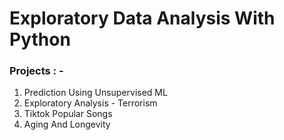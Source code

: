 # Exploratory Data Analysis With Python

### Projects : -

1. Prediction Using Unsupervised ML
2. Exploratory Analysis - Terrorism
3. Tiktok Popular Songs
4. Aging And Longevity 
